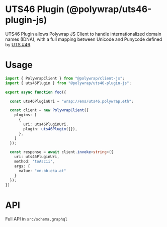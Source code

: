 # UTS46 Plugin (@polywrap/uts46-plugin-js)

UTS46 Plugin allows Polywrap JS Client to handle internationalized domain names (IDNA), with a full mapping between Unicode and Punycode defined by [UTS #46](https://unicode.org/reports/tr46/).

# Usage

``` typescript
import { PolywrapClient } from "@polywrap/client-js";
import { uts46Plugin } from "@polywrap/uts46-plugin-js";

export async function foo({

  const uts46PluginUri = "wrap://ens/uts46.polywrap.eth";

  const client = new PolywrapClient({
    plugins: [
      {
        uri: uts46PluginUri,
        plugin: uts46Plugin({}),
      },
    ]
  });

  const response = await client.invoke<string>({
    uri: uts46PluginUri,
    method: 'toAscii',
    args: {
      value: "xn-bb-eka.at"
    }
  });
})
```

# API

Full API in `src/schema.graphql`
